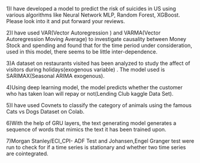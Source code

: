 
1)I have developed a model to predict the risk of suicides in US using various algorithms like Neural Network MLP, Random Forest, XGBoost.
Please look into it and put forward your reviews.


2)I have used VAR(Vector Autoregression ) and VARMA(Vector Autoregression Moving Average) to investigate causality between Money Stock and spending and found that for the time period under consideration, used in this model, there seems to be little inter-dependence.


3)A dataset on restaurants visited has been analyzed to study the affect of visitors during holidays(exogenous variable) . The model used is SARIMAX(Seasonal ARIMA exogenous).


4)Using deep learning model, the model predicts whether the customer who has taken loan will repay or not(Lending Club kaggle Data Set).

5)I have used Covnets to classify the category of animals using the famous Cats vs Dogs Dataset on Colab.

6)With the help of GRU layers, the text generating model generates a sequence of words that mimics the text it has been trained upon.

7)Morgan Stanley/ECI_CPI- ADF Test and Johansen,Engel Granger test were run to check for if a time series is stationary and whether two time series are cointegrated. 
